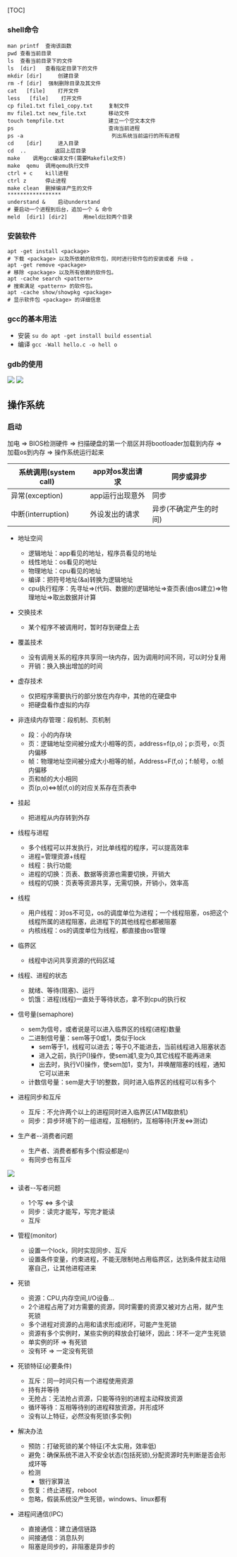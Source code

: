 [TOC]
### shell命令
```shell
man printf  查询该函数
pwd 查看当前目录
ls  查看当前目录下的文件
ls  [dir]   查看指定目录下的文件
mkdir [dir]     创建目录
rm -f [dir]  强制删除目录及其文件
cat   [file]    打开文件
less   [file]    打开文件
cp file1.txt file1_copy.txt     复制文件
mv file1.txt new_file.txt       移动文件
touch tempfile.txt              建立一个空文本文件
ps                              查询当前进程
ps -a                            列出系统当前运行的所有进程
cd    [dir]     进入目录
cd  ..         返回上层目录
make    调用gcc编译文件(需要Makefile文件)
make  qemu  调用qemu执行文件
ctrl + c    kill进程
ctrl z      停止进程
make clean  删掉编译产生的文件
*****************
understand &    启动understand
# 要启动一个进程到后台，追加一个 & 命令
meld  [dir1] [dir2]     用meld比较两个目录
```

### 安装软件
```shell
apt -get install <package>
# 下载 <package> 以及所依赖的软件包，同时进行软件包的安装或者 升级 。
apt -get remove <package>
# 移除 <package> 以及所有依赖的软件包。
apt -cache search <pattern>
# 搜索满足 <pattern> 的软件包。
apt -cache show/showpkg <package>
# 显示软件包 <package> 的详细信息
```
### gcc的基本用法
- 安装
`su do apt -get install build essential`
- 编译
`gcc -Wall hello.c -o hell o`

### gdb的使用

![](gdb1.png)
![](gdb2.jpg)

## 操作系统

### 启动
加电 => BIOS检测硬件 => 扫描硬盘的第一个扇区并将bootloader加载到内存 => 加载os到内存 => 操作系统运行起来

| 系统调用(system call) | app对os发出请求 | 同步或异步             |
| --------------------- | ---------------| -------------------- |
| 异常(exception)       | app运行出现意外 | 同步                  |
| 中断(interruption)    | 外设发出的请求  | 异步(不确定产生的时间) |

- 地址空间
  - 逻辑地址：app看见的地址，程序员看见的地址
  - 线性地址：os看见的地址
  - 物理地址：cpu看见的地址
  - 编译：把符号地址(&a)转换为逻辑地址
  - cpu执行程序：先寻址=>(代码、数据的)逻辑地址=>查页表(由os建立)=>物理地址=>取出数据并计算
- 交换技术
    - 某个程序不被调用时，暂时存到硬盘上去
- 覆盖技术
    - 没有调用关系的程序共享同一块内存，因为调用时间不同，可以时分复用
    - 开销：换入换出增加的时间

- 虚存技术
    - 仅把程序需要执行的部分放在内存中，其他的在硬盘中
    - 把硬盘看作虚拟的内存

- 非连续内存管理：段机制、页机制
    - 段：小的内存块
    - 页：逻辑地址空间被分成大小相等的页，address=f(p,o)；p:页号，o:页内偏移
    - 帧：物理地址空间被分成大小相等的帧，Address=F(f,o)；f:帧号，o:帧内偏移
    - 页和帧的大小相同
    - 页(p,o)<=>帧(f,o)的对应关系存在页表中

- 挂起
    - 把进程从内存转到外存


- 线程与进程
    - 多个线程可以并发执行，对比单线程的程序，可以提高效率
    - 进程=管理资源+线程
    - 线程：执行功能
    - 进程的切换：页表、数据等资源也需要切换，开销大
    - 线程的切换：页表等资源共享，无需切换，开销小，效率高 
- 线程
    - 用户线程：对os不可见，os的调度单位为进程；一个线程阻塞，os把这个线程所属的进程阻塞，此进程下的其他线程也都被阻塞
    - 内核线程：os的调度单位为线程，都直接由os管理

- 临界区
    - 线程中访问共享资源的代码区域

- 线程、进程的状态
    - 就绪、等待(阻塞)、运行
    - 饥饿：进程(线程)一直处于等待状态，拿不到cpu的执行权

- 信号量(semaphore)
    - sem为信号，或者说是可以进入临界区的线程(进程)数量
    - 二进制信号量：sem等于0或1，类似于lock
        - sem等于1，线程可以进去；等于0,不能进去，当前线程进入阻塞状态
        - 进入之前，执行P()操作，使sem减1,变为0,其它线程不能再进来
        - 出去时，执行V()操作，使sem加1，变为1，并唤醒阻塞的线程，通知它可以进来
    - 计数信号量：sem是大于1的整数，同时进入临界区的线程可以有多个

- 进程同步和互斥
    - 互斥：不允许两个以上的进程同时进入临界区(ATM取款机)
    - 同步：异步环境下的一组进程，互相制约，互相等待(开发<=>测试)

- 生产者--消费者问题
    - 生产者、消费者都有多个(假设都是n)
    - 有同步也有互斥

![](生产者-消费者.jpg)

- 读者--写者问题
    - 1个写 <=> 多个读
    - 同步：读完才能写，写完才能读
    - 互斥

- 管程(monitor)
    - 设置一个lock，同时实现同步、互斥
    - 设置条件变量，约束进程，不能无限制地占用临界区，达到条件就主动阻塞自己，让其他进程进来
  
- 死锁
    - 资源：CPU,内存空间,I/O设备...
    - 2个进程占用了对方需要的资源，同时需要的资源又被对方占用，就产生死锁
    - 多个进程对资源的占用和请求形成闭环，可能产生死锁
    - 资源有多个实例时，某些实例的释放会打破环，因此：环不一定产生死锁
    - 单实例的环 => 有死锁
    - 没有环 => 一定没有死锁

- 死锁特征(必要条件)
    - 互斥：同一时间只有一个进程使用资源
    - 持有并等待
    - 无抢占：无法抢占资源，只能等待别的进程主动释放资源
    - 循环等待：互相等待别的进程释放资源，并形成环
    - 没有以上特征，必然没有死锁(多实例)
- 解决办法
    - 预防：打破死锁的某个特征(不太实用，效率低)
    - 避免：确保系统不进入不安全状态(包括死锁),分配资源时先判断是否会形成环等
    - 检测
        - 银行家算法
    - 恢复：终止进程，reboot
    - 忽略，假装系统没产生死锁，windows、linux都有

- 进程间通信(IPC)
    - 直接通信：建立通信链路
    - 间接通信：消息队列
    - 阻塞是同步的，非阻塞是异步的
